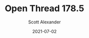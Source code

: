 ---
layout: podcast
title: "Open Thread 178.5"
author: Scott Alexander
description: https://astralcodexten.substack.com/p/open-thread-1785
date: 2021-07-02
length: 40037
duration: 10
guid: open-thread-1785
---